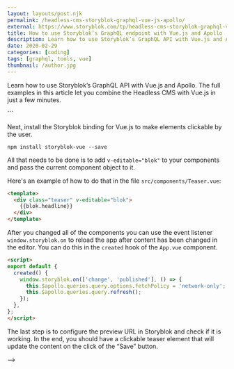 ```yaml
---
layout: layouts/post.njk
permalink: /headless-cms-storyblok-graphql-vue-js-apollo/
external: https://www.storyblok.com/tp/headless-cms-storyblok-graphql-vue-js-apollo
title: How to use Storyblok’s GraphQL endpoint with Vue.js and Apollo
description: Learn how to use Storyblok’s GraphQL API with Vue.js and Apollo. The full examples in this article let you combine the Headless CMS with Vue.js in just a few minutes.
date: 2020-02-29
categories: [coding]
tags: [graphql, tools, vue]
thumbnail: /author.jpg
---
```


Learn how to use Storyblok’s GraphQL API with Vue.js and Apollo. The full examples in this article let you combine the Headless CMS with Vue.js in just a few minutes.

<!--

In this tutorial, you will learn how to use Storyblok's GraphQL API with Vue.js and Apollo.

## Setup

If you haven't already please install the latest Vue CLI globally.

```
npm install -g @vue/cli
```

Let’s start with setting up the project using Vue CLI.

```
vue create storyblok-graphql-vue-apollo
cd storyblok-graphql-vue-apollo
npm run serve
```

Next we'll install the GraphQL client and Vue.js bindings.

```
npm install --save vue-apollo graphql apollo-boost
```

## Initialize the GraphQL client

Open the file `src/main.js` and initialize the Apollo client with Storyblok's GraphQL endpoint `https://gapi.storyblok.com/v1/api`.

Grab the “preview” token from your Storyblok space and set it as header for every request.

```js
import Vue from 'vue';

import ApolloClient from 'apollo-boost';
import VueApollo from 'vue-apollo';

import App from './App.vue';

const apolloClient = new ApolloClient({
  uri: 'https://gapi.storyblok.com/v1/api',
  headers: {
    token: 'YOUR_TOKEN',
    version: 'draft',
  },
});

const apolloProvider = new VueApollo({
  defaultClient: apolloClient,
});

Vue.use(VueApollo);

new Vue({
  apolloProvider,
  render: (h) => h(App),
}).$mount('#app');
```

## Make your first GraphQL query

Storyblok's GraphQL schema is generated from your content types.

For every content type Storyblok generates two fields.

* One for receiving a single item: [Humanized Name]Item
* And one for receiving a multiple items: [Humanized Name]Items

So if you have created a content type with the name `page` you will have the fields `PageItem` and `PageItems` in GraphQL.

To get the documented schema definition of your content type you can use the GraphQL playground. Exchange `YOUR_TOKEN` with your “preview” token and open the link `http://gapi-browser.storyblok.com/?token=YOUR_TOKEN`.

In the following example we query the `home` content item and output the page name in `src/App.vue`.

```html
<template>
  <div id="app">
    <ApolloQuery
      :query="gql => gql`
        query PageItemQuery($id: ID!) {
          PageItem(id: $id) {
            name
          }
        }
      `"
      :variables="{ id: 'home' }">
      <template v-slot="{ result: { loading, error, data } }">
        <div v-if="loading" class="loading apollo">Loading...</div>
        <div v-else-if="error" class="error apollo">An error occurred</div>
        <div v-else-if="data" class="result apollo">{{data.PageItem.name}}</div>
        <div v-else class="no-result apollo">No result :(</div>
      </template>
    </ApolloQuery>
  </div>
</template>
```

You need to configure your project to transpile the `gql` string template tag in `vue.config.js`.

```js
module.exports = {
  chainWebpack: (config) => {
    config.module
      .rule('vue')
      .use('vue-loader')
      .loader('vue-loader')
      .tap((options) => {
        options.transpileOptions = {
          transforms: {
            dangerousTaggedTemplateString: true,
          },
        };
        return options;
      });
  },
};
```

## How to render nested components

Storyblok has components as first class citizens on board. This means that you can easily create advanced layouts and nest components inside each other. In the next step we will create a few more Vue.js components to render the demo content that you get when you create a new Storyblok space.

First change `App.vue` to render dynamic components. After that we'll create the missing components.

```html
<template>
  <div id="app">
    <ApolloQuery
      :query="gql => gql`
        query PageItemQuery($id: ID!) {
          PageItem(id: $id) {
            id
            slug
            content {
              _uid
              component
              body
            }
          }
        }
      `"
      :variables="{ id: 'home' }">
      <template v-slot="{ result: { loading, error, data } }">
        <div v-if="loading" class="loading apollo">Loading...</div>
        <div v-else-if="error" class="error apollo">An error occurred</div>
        <div v-else-if="data" class="result apollo">
          <component :blok="data.PageItem.content" :is="data.PageItem.content.component"/>
        </div>
        <div v-else class="no-result apollo">No result :(</div>
      </template>
    </ApolloQuery>
  </div>
</template>
```

### Create src/components/Page.vue

```html
<template>
  <div>
    <template v-for="item in blok.body">
      <component :key="item._uid" :blok="item" :is="item.component"></component>
    </template>
  </div>
</template>

<script>
export default {
  props: ['blok'],
};
</script>
```

## Create src/components/Grid.vue

```html
<template>
  <div class="grid">
    <template v-for="item in blok.columns">
      <component :key="item._uid" :blok="item" :is="item.component"></component>
    </template>
  </div>
</template>

<script>
export default {
  props: ['blok'],
};
</script>
```

### Create src/components/Feature.vue

```html
<template>
  <div class="column feature">
    {{blok.name}}
  </div>
</template>

<script>
export default {
  props: ['blok'],
};
</script>
```

### Create src/components/Teaser.vue

```html
<template>
  <div class="teaser">
    {{blok.headline}}
  </div>
</template>

<script>
export default {
  props: ['blok'],
};
</script>
```

Now you register all components in `src/main.js`.

```js
import Vue from 'vue';

import ApolloClient from 'apollo-boost';
import VueApollo from 'vue-apollo';

import Page from '@/components/Page.vue';
import Grid from '@/components/Grid.vue';
import Feature from '@/components/Feature.vue';
import Teaser from '@/components/Teaser.vue';
import App from './App.vue';

const apolloClient = new ApolloClient({
  uri: 'https://gapi.storyblok.com/v1/api',
  headers: {
    token: 'YOUR_TOKEN',
    version: 'draft',
  },
});

const apolloProvider = new VueApollo({
  defaultClient: apolloClient,
});

Vue.use(VueApollo);

Vue.component('page', Page);
Vue.component('grid', Grid);
Vue.component('feature', Feature);
Vue.component('teaser', Teaser);

new Vue({
  apolloProvider,
  render: (h) => h(App),
}).$mount('#app');
```

At the end (with some CSS added) you should have the following result when opening your app in the browser:

![](storyblok-rendering.png)

## How to add Storyblok’s Visual Editor

Adding Storyblok’s visual editing capability just requires a few more steps. In the end, your content editors will thank you for going on that extra mile.

First add the Javascript bridge to the file `public/index.html` and replace `YOUR_TOKEN` with your “preview” token.

```
<!DOCTYPE html>
<html lang="en">
  <head>
    <meta charset="utf-8">
    <title><%= htmlWebpackPlugin.options.title %></title>
  </head>
  <body>
    <div id="app"></div>
    <script type="text/javascript" src="//app.storyblok.com/f/storyblok-latest.js?t=YOUR_TOKEN"></script>
    <!-- built files will be auto injected -->
  </body>
</html>
```

Next, install the Storyblok binding for Vue.js to make elements clickable by the user.

```
npm install storyblok-vue --save
```

All that needs to be done is to add `v-editable="blok"` to your components and pass the current component object to it.

Here's an example of how to do that in the file `src/components/Teaser.vue`:

```html
<template>
  <div class="teaser" v-editable="blok">
    {{blok.headline}}
  </div>
</template>
```

After you changed all of the components you can use the event listener `window.storyblok.on` to reload the app after content has been changed in the editor. You can do this in the `created` hook of the `App.vue` component.

```html
<script>
export default {
  created() {
    window.storyblok.on(['change', 'published'], () => {
      this.$apollo.queries.query.options.fetchPolicy = 'network-only';
      this.$apollo.queries.query.refresh();
    });
  },
};
</script>
```

The last step is to configure the preview URL in Storyblok and check if it is working. In the end, you should have a clickable teaser element that will update the content on the click of the “Save” button.

-->
